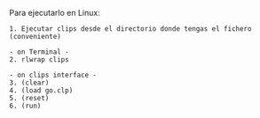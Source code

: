 Para ejecutarlo en Linux:

    1. Ejecutar clips desde el directorio donde tengas el fichero (conveniente)
    
    - on Terminal -
    2. rlwrap clips

    - on clips interface - 
    3. (clear)
    4. (load go.clp)
    5. (reset)
    6. (run)